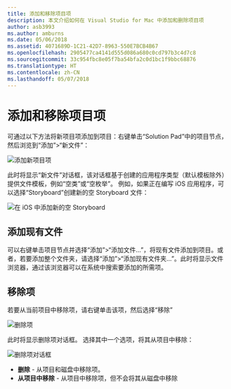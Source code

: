 ```yaml
---
title: 添加和移除项目项
description: 本文介绍如何在 Visual Studio for Mac 中添加和删除项目项
author: asb3993
ms.author: amburns
ms.date: 05/06/2018
ms.assetid: 4071689D-1C21-42D7-8963-550E7BCB4B67
ms.openlocfilehash: 2905477ca4141d555d086a680c0cd797b3c4d7c8
ms.sourcegitcommit: 33c954fbc8e05f7ba54bfa2c0d1bc1f9bbc68876
ms.translationtype: HT
ms.contentlocale: zh-CN
ms.lasthandoff: 05/07/2018
---
```

# <a name="adding-and-removing-project-items"></a>添加和移除项目项

可通过以下方法将新项目项添加到项目：右键单击“Solution Pad”中的项目节点，然后浏览到“添加”>“新文件”：

![添加新项目项](media/add-and-remove-project-items-image1.png)

此时将显示“新文件”对话框，该对话框基于创建的应用程序类型（默认模板除外）提供文件模板，例如“空类”或“空枚举”。 例如，如果正在编写 iOS 应用程序，可以选择“Storyboard”创建新的空 Storyboard 文件：

![在 iOS 中添加新的空 Storyboard](media/add-and-remove-project-items-image2.png)

## <a name="adding-existing-files"></a>添加现有文件

可以右键单击项目节点并选择“添加”>“添加文件...”，将现有文件添加到项目。或者，若要添加整个文件夹，请选择“添加”>“添加现有文件夹...”。此时将显示文件浏览器，通过该浏览器可以在系统中搜索要添加的所需项。


## <a name="removing-items"></a>移除项

若要从当前项目中移除项，请右键单击该项，然后选择“移除”

![删除项](media/add-and-remove-project-items-image3.png)

此时将显示删除项对话框。 选择其中一个选项，将其从项目中移除：

![删除项对话框](media/add-and-remove-project-items-image4.png)

* **删除** - 从项目和磁盘中移除项。
* **从项目中移除** - 从项目中移除项，但不会将其从磁盘中移除 